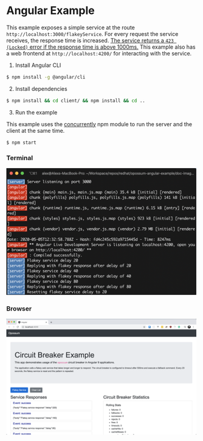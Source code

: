 # Angular Example

This example exposes a simple service at the route `http://localhost:3000/flakeyService`.
For every request the service receives, the response time is increased.
[The service returns a `423 (Locked)` error if the response time is above 1000ms.](https://github.com/nodeshift-starters/opossum-examples/blob/main/angular9/server.js#L27) This example also has a web frontend at `http://localhost:4200/` for interacting with the service.

1. Install Angular CLI

```sh
$ npm install -g @angular/cli
```

2. Install dependencies

```sh
$ npm install && cd client/ && npm install && cd ..
```

3. Run the example

This example uses the [concurrently](https://www.npmjs.com/package/concurrently) npm module to run the server and the client at the same time.

```sh
$ npm start
```

<h3>Terminal</h3>
<img src="./images/angular-terminal.png" width="500">

<h3>Browser</h3>
<img src="./images/angular-browser.png" width="500">
